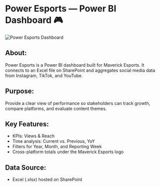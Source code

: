 # Power Esports — Power BI Dashboard 🎮

![Power Esports Dashboard](https://github.com/user-attachments/assets/048768d9-b976-475a-b2fa-80d34a6c0b2b)

## About:
Power Esports is a Power BI dashboard built for Maverick Esports.
It connects to an Excel file on SharePoint and aggregates social media data from Instagram, TikTok, and YouTube.

## Purpose:
Provide a clear view of performance so stakeholders can track growth, compare platforms, and evaluate content themes.

## Key Features:
- KPIs: Views & Reach
- Time analysis: Current vs. Previous, YoY
- Filters for Year, Month, and Reporting Week
- Cross-platform totals under the Maverick Esports logo

## Data Source:
- Excel (.xlsx) hosted on SharePoint
